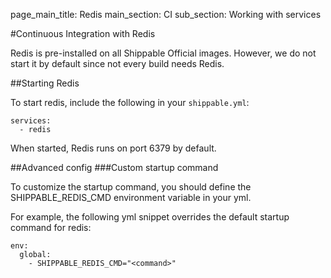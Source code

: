 page_main_title: Redis
main_section: CI
sub_section: Working with services

#Continuous Integration with Redis

Redis is pre-installed on all Shippable Official images. However, we do not start it by default since not every build needs Redis.

##Starting Redis

To start redis, include the following in your  `shippable.yml`:

```
services:
  - redis
```

When started, Redis runs on port 6379 by default.

##Advanced config
###Custom startup command

To customize the startup command, you should define the SHIPPABLE_REDIS_CMD environment variable in your yml.

For example, the following yml snippet overrides the default startup command for redis:

```
env:
  global:
    - SHIPPABLE_REDIS_CMD="<command>"
```

